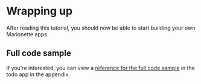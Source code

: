 # Wrapping up

After reading this tutorial, you should now be able to start building your own
Marionette apps.

## Full code sample

If you're interested, you can view a
[reference for the full code sample][appendix] in the
todo app in the appendix.


[appendix]:(../../appendix/getting_started/tutorial/todo_app.md)
